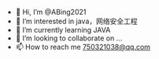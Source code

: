 - 👋 Hi, I’m @ABing2021
- 👀 I’m interested in java，网络安全工程
- 🌱 I’m currently learning JAVA
- 💞️ I’m looking to collaborate on ...
- 📫 How to reach me 750321038@qq.com

<!---
ABing2021/ABing2021 is a ✨ special ✨ repository because its `README.md` (this file) appears on your GitHub profile.
You can click the Preview link to take a look at your changes.
--->
